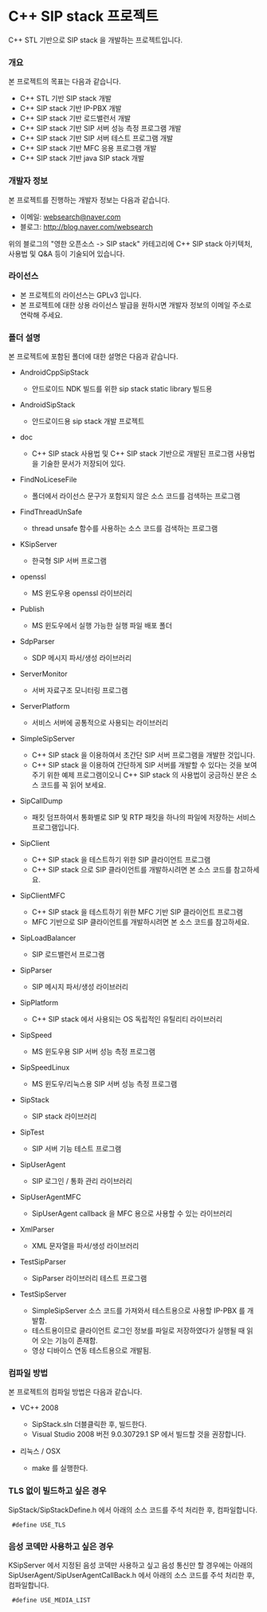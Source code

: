 # C++ SIP stack 프로젝트
C++ STL 기반으로 SIP stack 을 개발하는 프로젝트입니다.

### 개요
본 프로젝트의 목표는 다음과 같습니다.

* C++ STL 기반 SIP stack 개발
* C++ SIP stack 기반 IP-PBX 개발
* C++ SIP stack 기반 로드밸런서 개발
* C++ SIP stack 기반 SIP 서버 성능 측정 프로그램 개발
* C++ SIP stack 기반 SIP 서버 테스트 프로그램 개발
* C++ SIP stack 기반 MFC 응용 프로그램 개발
* C++ SIP stack 기반 java SIP stack 개발

### 개발자 정보
본 프로젝트를 진행하는 개발자 정보는 다음과 같습니다.

* 이메일: websearch@naver.com
* 블로그: http://blog.naver.com/websearch

위의 블로그의 "영한 오픈소스 -> SIP stack" 카테고리에 C++ SIP stack 아키텍처, 사용법 및 Q&A 등이 기술되어 있습니다.

### 라이선스

* 본 프로젝트의 라이선스는 GPLv3 입니다.
* 본 프로젝트에 대한 상용 라이선스 발급을 원하시면 개발자 정보의 이메일 주소로 연락해 주세요.

### 폴더 설명
본 프로젝트에 포함된 폴더에 대한 설명은 다음과 같습니다.

* AndroidCppSipStack
  * 안드로이드 NDK 빌드를 위한 sip stack static library 빌드용

* AndroidSipStack
  * 안드로이드용 sip stack 개발 프로젝트

* doc
  * C++ SIP stack 사용법 및 C++ SIP stack 기반으로 개발된 프로그램 사용법을 기술한 문서가 저장되어 있다.

* FindNoLiceseFile
  * 폴더에서 라이선스 문구가 포함되지 않은 소스 코드를 검색하는 프로그램

* FindThreadUnSafe
  * thread unsafe 함수를 사용하는 소스 코드를 검색하는 프로그램

* KSipServer
  * 한국형 SIP 서버 프로그램

* openssl
  * MS 윈도우용 openssl 라이브러리

* Publish
  * MS 윈도우에서 실행 가능한 실행 파일 배포 폴더

* SdpParser
  * SDP 메시지 파서/생성 라이브러리

* ServerMonitor
  * 서버 자료구조 모니터링 프로그램

* ServerPlatform
  * 서비스 서버에 공통적으로 사용되는 라이브러리

* SimpleSipServer
  * C++ SIP stack 을 이용하여서 초간단 SIP 서버 프로그램을 개발한 것입니다.
  * C++ SIP stack 을 이용하여 간단하게 SIP 서버를 개발할 수 있다는 것을 보여주기 위한 예제 프로그램이오니 C++ SIP stack 의 사용법이 궁금하신 분은 소스 코드를 꼭 읽어 보세요.

* SipCallDump
  * 패킷 덤프하여서 통화별로 SIP 및 RTP 패킷을 하나의 파일에 저장하는 서비스 프로그램입니다.

* SipClient 
  * C++ SIP stack 을 테스트하기 위한 SIP 클라이언트 프로그램
  * C++ SIP stack 으로 SIP 클라이언트를 개발하시려면 본 소스 코드를 참고하세요.

* SipClientMFC
  * C++ SIP stack 을 테스트하기 위한 MFC 기반 SIP 클라이언트 프로그램
  * MFC 기반으로 SIP 클라이언트를 개발하시려면 본 소스 코드를 참고하세요.

* SipLoadBalancer
  * SIP 로드밸런서 프로그램

* SipParser
  * SIP 메시지 파서/생성 라이브러리

* SipPlatform
  * C++ SIP stack 에서 사용되는 OS 독립적인 유틸리티 라이브러리

* SipSpeed
  * MS 윈도우용 SIP 서버 성능 측정 프로그램

* SipSpeedLinux
  * MS 윈도우/리눅스용 SIP 서버 성능 측정 프로그램

* SipStack
  * SIP stack 라이브러리

* SipTest
  * SIP 서버 기능 테스트 프로그램

* SipUserAgent
  * SIP 로그인 / 통화 관리 라이브러리

* SipUserAgentMFC
  * SipUserAgent callback 을 MFC 용으로 사용할 수 있는 라이브러리

* XmlParser
  * XML 문자열을 파서/생성 라이브러리

* TestSipParser
  * SipParser 라이브러리 테스트 프로그램

* TestSipServer
  * SimpleSipServer 소스 코드를 가져와서 테스트용으로 사용할 IP-PBX 를 개발함.
  * 테스트용이므로 클라이언트 로그인 정보를 파일로 저장하였다가 실행될 때 읽어 오는 기능이 존재함.
  * 영상 디바이스 연동 테스트용으로 개발됨.

### 컴파일 방법
본 프로젝트의 컴파일 방법은 다음과 같습니다.

* VC++ 2008
  * SipStack.sln 더블클릭한 후, 빌드한다.
  * Visual Studio 2008 버전 9.0.30729.1 SP 에서 빌드할 것을 권장합니다.

* 리눅스 / OSX
  * make 를 실행한다.

### TLS 없이 빌드하고 싶은 경우
SipStack/SipStackDefine.h 에서 아래의 소스 코드를 주석 처리한 후, 컴파일합니다.

```
 #define USE_TLS
```

### 음성 코덱만 사용하고 싶은 경우
KSipServer 에서 지정된 음성 코덱만 사용하고 싶고 음성 통신만 할 경우에는 아래의 SipUserAgent/SipUserAgentCallBack.h 에서 아래의 소스 코드를 주석 처리한 후, 컴파일합니다.

```
 #define USE_MEDIA_LIST
```
